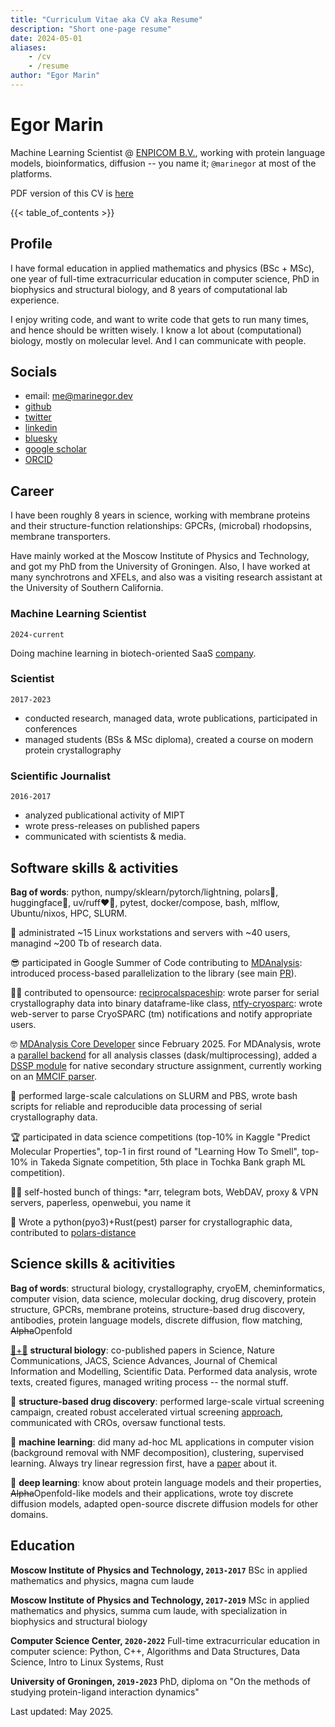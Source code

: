 ```yaml
---
title: "Curriculum Vitae aka CV aka Resume"
description: "Short one-page resume"
date: 2024-05-01
aliases:
    - /cv
    - /resume
author: "Egor Marin"
---
```


# Egor Marin
Machine Learning Scientist @ [ENPICOM B.V.](https://enpicom.com), working with protein language models, bioinformatics, diffusion -- you name it; `@marinegor` at most of the platforms.

PDF version of this CV is [here](/cv.pdf)

{{< table_of_contents >}}

## Profile

I have formal education in applied mathematics and physics (BSc + MSc), one year of full-time extracurricular education in computer science, PhD in biophysics and structural biology, and 8 years of computational lab experience.

I enjoy writing code, and want to write code that gets to run many times, and hence should be written wisely. I know a lot about (computational) biology, mostly on molecular level. And I can communicate with people.

## Socials

 - email: me@marinegor.dev
 - [github](https://github.com/marinegor)
 - [twitter](https://twitter.com/egor__marin)
 - [linkedin](https://www.linkedin.com/in/marinegor/)
 - [bluesky](https://bsky.app/profile/marinegor.bsky.social)
 - [google scholar](https://scholar.google.com/citations?user=FJbv9XcAAAAJ)
 - [ORCID](https://orcid.org/0000-0003-2369-1732)


## Career
I have been roughly 8 years in science, working with membrane proteins and their structure-function relationships: GPCRs, (microbal) rhodopsins, membrane transporters.

Have mainly worked at the Moscow Institute of Physics and Technology, and got my PhD from the University of Groningen. Also, I have worked at many synchrotrons and XFELs, and also was a visiting research assistant at the University of Southern California.

### Machine Learning Scientist
`2024-current`

Doing machine learning in biotech-oriented SaaS [company](https://enpicom.com).

### Scientist
`2017-2023`

 - conducted research, managed data, wrote publications, participated in conferences
 - managed students (BSs & MSc diploma), created a course on modern protein crystallography

### Scientific Journalist
`2016-2017`

 - analyzed publicational activity of MIPT
 - wrote press-releases on published papers
 - communicated with scientists & media.

## Software skills & activities

**Bag of words**: python, numpy/sklearn/pytorch/lightning, polars🫶, huggingface🤗, uv/ruff❤️‍🔥, pytest, docker/compose, bash, mlflow, Ubuntu/nixos, HPC, SLURM.

💾 administrated ~15 Linux workstations and servers with ~40 users, managind ~200 Tb of research data.

😎 participated in Google Summer of Code contributing to [MDAnalysis](https://github.com/MDAnalysis/mdanalysis/): introduced process-based parallelization to the library (see main [PR](https://github.com/marinegor/mdanalysis/tree/feature/dask-0)).

🧑‍💻 contributed to opensource: [reciprocalspaceship](https://github.com/rs-station/reciprocalspaceship): wrote parser for serial crystallography data into binary dataframe-like class, [ntfy-cryosparc](https://github.com/marinegor/ntfy_cryosparc/): wrote web-server to parse CryoSPARC (tm) notifications and notify appropriate users.

🤓 [MDAnalysis Core Developer](https://www.mdanalysis.org/pages/team/) since February 2025. For MDAnalysis, wrote a [parallel backend](https://github.com/MDAnalysis/mdanalysis/pull/4162) for all analysis classes (dask/multiprocessing), added a [DSSP module](https://github.com/MDAnalysis/mdanalysis/pull/4304) for native secondary structure assignment, currently working on an [MMCIF parser](https://github.com/MDAnalysis/mdanalysis/pull/4712).

🍝 performed large-scale calculations on SLURM and PBS, wrote  bash scripts for reliable and reproducible data processing of serial crystallography data.

🏆 participated in data science competitions (top-10% in Kaggle "Predict Molecular Properties", top-1 in first round of "Learning How To Smell", top-10% in Takeda Signate competition, 5th place in Tochka Bank graph ML competition).

🤷‍♂️ self-hosted bunch of things: *arr, telegram bots, WebDAV, proxy & VPN servers, paperless, openwebui, you name it

🦀 Wrote a python(pyo3)+Rust(pest) parser for crystallographic data, contributed to [polars-distance](https://github.com/ion-elgreco/polars-distance)


## Science skills & acitivities

**Bag of words**: structural biology, crystallography, cryoEM, cheminformatics, computer vision, data science, molecular docking, drug discovery, protein structure, GPCRs, membrane proteins, structure-based drug discovery, antibodies, protein language models, discrete diffusion, flow matching, ~~Alpha~~Openfold

[🧬+🥩](https://www.nature.com/articles/d41586-023-00674-1) **structural biology**: co-published papers in Science, Nature Communications, JACS, Science Advances, Journal of Chemical Information and Modelling, Scientific Data. Performed data analysis, wrote texts, created figures, managed writing process -- the normal stuff.

💊 **structure-based drug discovery**: performed large-scale virtual screening campaign, created robust accelerated virtual screening [approach](https://pubs.acs.org/doi/10.1021/acs.jcim.3c01661), communicated with CROs, oversaw functional tests.

🤖 **machine learning**: did many ad-hoc ML applications in computer vision (background removal with NMF decomposition), clustering, supervised learning. Always try linear regression first, have a [paper](https://pubs.acs.org/doi/10.1021/acs.jcim.3c01661) about it.

👾 **deep learning**: know about protein language models and their properties, ~~Alpha~~Openfold-like models and their applications, wrote toy discrete diffusion models, adapted open-source discrete diffusion models for other domains.

## Education

**Moscow Institute of Physics and Technology, `2013-2017`**
BSc in applied mathematics and physics, magna cum laude

**Moscow Institute of Physics and Technology, `2017-2019`**
MSc in applied mathematics and physics, summa cum laude, with specialization in biophysics and structural biology

**Computer Science Center, `2020-2022`**
Full-time extracurricular education in computer science: Python, C++, Algorithms and Data Structures, Data Science, Intro to Linux Systems, Rust

**University of Groningen, `2019-2023`**
PhD, diploma on "On the methods of studying protein-ligand interaction dynamics"


Last updated: May 2025.
